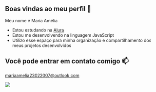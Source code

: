 ## Boas vindas ao meu perfil 💜

Meu nome é Maria Amélia

- Estou estudando na [Alura](https://www.aluira.com.br)
- Estou me desenvolvendo na linguagem JavaScript
- Utilizo esse espaço para minha organização e compartilhamento dos meus projetos desenvolvidos

## Você pode entrar em contato comigo 📫

mariaamelia23022007@outlook.com

![](https://media1.tenor.com/m/E3SNnvncEE0AAAAC/dance.gif)
